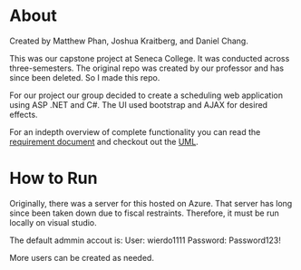 # About

Created by Matthew Phan, Joshua Kraitberg, and Daniel Chang.

This was our capstone project at Seneca College.  It was conducted across three-semesters.  The original repo was created by our professor and has since been deleted.  So I made this repo.

For our project our group decided to create a scheduling web application using ASP .NET and C#.  The UI used bootstrap and AJAX for desired effects.

For an indepth overview of complete functionality you can read the [requirement document](Team10SysReq.doc) and checkout out the [UML](RaidExec.uml).

# How to Run
 
Originally, there was a server for this hosted on Azure.  That server has long since been taken down due to fiscal restraints.  Therefore, it must be run locally on visual studio.

The default admmin accout is:
User: wierdo1111
Password: Password123! 

More users can be created as needed.


